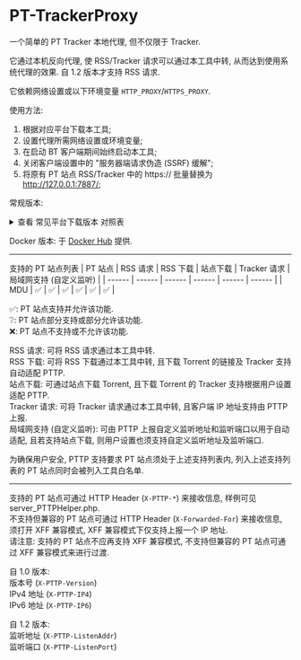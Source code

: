 # PT-TrackerProxy
一个简单的 PT Tracker 本地代理, 但不仅限于 Tracker.

它通过本机反向代理, 使 RSS/Tracker 请求可以通过本工具中转, 从而达到使用系统代理的效果. 自 1.2 版本才支持 RSS 请求.

它依赖网络设置或以下环境变量 ```HTTP_PROXY```/```HTTPS_PROXY```.

使用方法:
1. 根据对应平台下载本工具;
2. 设置代理所需网络设置或环境变量;
3. 在启动 BT 客户端期间始终启动本工具;
4. 关闭客户端设置中的 "服务器端请求伪造 (SSRF) 缓解";
5. 将原有 PT 站点 RSS/Tracker 中的 https:// 批量替换为 http://127.0.0.1:7887/;

常规版本:
<details>
<summary>查看 常见平台下载版本 对照表</summary>

| 操作系统 | 处理器架构 | 处理器位数 | 下载版本      | 说明 |
| -------- | ---------- | ---------- | ------------- | ----------------- |
| macOS    | ARM64      | 64 位      | darwin-arm64  | 常见于 Apple M 系列 |
| macOS    | AMD64      | 64 位      | darwin-amd64  | 常见于 Intel 系列 |
| Windows  | AMD64      | 64 位      | windows-amd64 | 常见于大部分现代 PC |
| Windows  | i386       | 32 位      | windows-386   | 少见于部分老式 PC |
| Windows  | ARM64      | 64 位      | windows-arm64 | 常见于新型平台, 应用于部分平板/笔记本/少数特殊硬件 |
| Windows  | ARMv7      | 32 位      | windows-arm   | 少见于罕见平台, 应用于部分上古硬件, 如 Surface RT 等 |
| Linux    | AMD64      | 64 位      | linux-amd64   | 常见于大部分 NAS 及服务器 |
| Linux    | i386       | 32 位      | linux-386     | 少见于部分老式 NAS 及服务器 |
| Linux    | ARM64      | 64 位      | linux-arm64   | 常见于部分服务器及开发板, 如 Oracle 或 Raspberry Pi 等 |
| Linux    | ARMv*      | 32 位      | linux-armv*   | 少见于部分老式服务器及开发板, 查看 /proc/cpuinfo 或 从高到底试哪个能跑 |

其它版本的 Linux/NetBSD/FreeBSD/OpenBSD/Solaris 可以此类推, 并在列表中选择适合自己的.
</details>

Docker 版本: 于 [Docker Hub](https://hub.docker.com/r/monikadesignuniverse/pt-trackerproxy) 提供.

--------------------

支持的 PT 站点列表
| PT 站点 | RSS 请求 | RSS 下载 | 站点下载 | Tracker 请求 | 局域网支持 (自定义监听) |
| ------ | ------ | ------ | ------ | ------ | ------ |
| MDU | ✅ | ✅️ | ✅ | ✅ | ✅ | ✅ |

✅: PT 站点支持并允许该功能.  
❔: PT 站点部分支持或部分允许该功能.  
❌: PT 站点不支持或不允许该功能.

RSS 请求: 可将 RSS 请求通过本工具中转.  
RSS 下载: 可将 RSS 下载通过本工具中转, 且下载 Torrent 的链接及 Tracker 支持自动适配 PTTP.  
站点下载: 可通过站点下载 Torrent,  且下载 Torrent 的 Tracker 支持根据用户设置适配 PTTP.  
Tracker 请求: 可将 Tracker 请求通过本工具中转, 且客户端 IP 地址支持由 PTTP 上报.  
局域网支持 (自定义监听): 可由 PTTP 上报自定义监听地址和监听端口以用于自动适配, 且若支持站点下载, 则用户设置也须支持自定义监听地址及监听端口.

为确保用户安全, PTTP 支持要求 PT 站点须处于上述支持列表内, 列入上述支持列表的 PT 站点同时会被列入工具白名单.

--------------------

支持的 PT 站点可通过 HTTP Header (```X-PTTP-*```) 来接收信息, 样例可见 server_PTTPHelper.php.  
不支持但兼容的 PT 站点可通过 HTTP Header (```X-Forwarded-For```) 来接收信息, 须打开 XFF 兼容模式, XFF 兼容模式下仅支持上报一个 IP 地址.  
请注意: 支持的 PT 站点不应再支持 XFF 兼容模式, 不支持但兼容的 PT 站点可通过 XFF 兼容模式来进行过渡.

自 1.0 版本:  
版本号 (```X-PTTP-Version```)  
IPv4 地址 (```X-PTTP-IP4```)  
IPv6 地址 (```X-PTTP-IP6```)

自 1.2 版本:  
监听地址 (```X-PTTP-ListenAddr```)  
监听端口 (```X-PTTP-ListenPort```)
